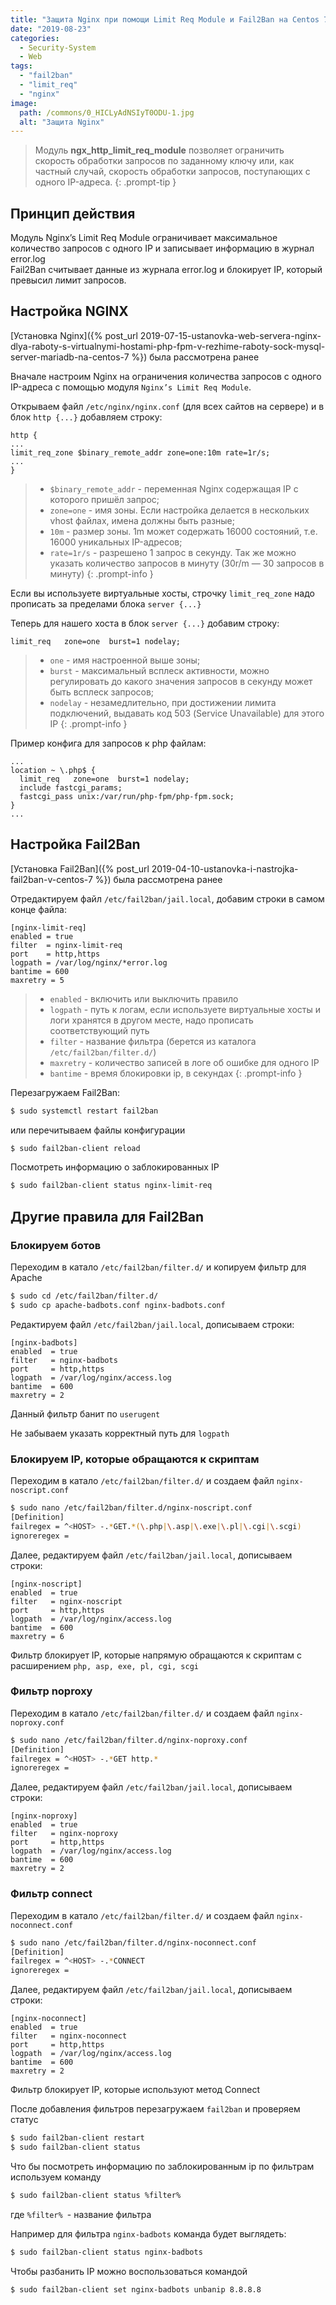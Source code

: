 ```yaml
---
title: "Защита Nginx при помощи Limit Req Module и Fail2Ban на Centos 7"
date: "2019-08-23"
categories: 
  - Security-System
  - Web
tags: 
  - "fail2ban"
  - "limit_req"
  - "nginx"
image:
  path: /commons/0_HICLyAdNSIyT0ODU-1.jpg
  alt: "Защита Nginx"
---
```


> Модуль **ngx_http_limit_req_module** позволяет ограничить скорость обработки запросов по заданному ключу или, как частный случай, скорость обработки запросов, поступающих с одного IP-адреса.
{: .prompt-tip }

## Принцип действия

Модуль Nginx’s Limit Req Module ограничивает максимальное количество запросов с одного IP и записывает информацию в журнал error.log  
Fail2Ban считывает данные из журнала error.log и блокирует IP, который превысил лимит запросов.

## Настройка NGINX

[Установка Nginx]({% post_url 2019-07-15-ustanovka-web-servera-nginx-dlya-raboty-s-virtualnymi-hostami-php-fpm-v-rezhime-raboty-sock-mysql-server-mariadb-na-centos-7 %}) была рассмотрена ранее

Вначале настроим Nginx на ограничения количества запросов c одного IP-адреса с помощью модуля `Nginx’s Limit Req Module`.

Открываем файл `/etc/nginx/nginx.conf` (для всех сайтов на сервере) и в блок `http {...}` добавляем строку:

```
http {
...
limit_req_zone $binary_remote_addr zone=one:10m rate=1r/s;
...
}
```

> - `$binary_remote_addr` - переменная Nginx содержащая IP с которого пришёл запрос;
> - `zone=one` - имя зоны. Если настройка делается в нескольких vhost файлах, имена должны быть разные;
> - `10m` - размер зоны. 1m может содержать 16000 состояний, т.е. 16000 уникальных IP-адресов;
> - `rate=1r/s` - разрешено 1 запрос в секунду. Так же можно указать количество запросов в минуту (30r/m — 30 запросов в минуту)
{: .prompt-info }

Если вы используете виртуальные хосты, строчку `limit_req_zone` надо прописать за пределами блока `server {...}`

Теперь для нашего хоста в блок `server {...}` добавим строку:

```
limit_req   zone=one  burst=1 nodelay;
```

> - `one` - имя настроенной выше зоны;
> - `burst` - максимальный всплеск активности, можно регулировать до какого значения запросов в секунду может быть всплеск запросов;
> - `nodelay` - незамедлительно, при достижении лимита подключений, выдавать код 503 (Service Unavailable) для этого IP
{: .prompt-info }

Пример конфига для запросов к php файлам:

```
...
location ~ \.php$ {
  limit_req   zone=one  burst=1 nodelay;
  include fastcgi_params;
  fastcgi_pass unix:/var/run/php-fpm/php-fpm.sock;
}
...
```

## Настройка Fail2Ban

[Установка Fail2Ban]({% post_url 2019-04-10-ustanovka-i-nastrojka-fail2ban-v-centos-7 %}) была рассмотрена ранее

Отредактируем файл `/etc/fail2ban/jail.local`, добавим строки в самом конце файла:

```
[nginx-limit-req]
enabled = true
filter  = nginx-limit-req
port    = http,https
logpath = /var/log/nginx/*error.log
bantime = 600
maxretry = 5
```

> - `enabled` - включить или выключить правило
> - `logpath` - путь к логам, если используете виртуальные хосты и логи хранятся в другом месте, надо прописать соответствующий путь
> - `filter` - название фильтра (берется из каталога `/etc/fail2ban/filter.d/`)
> - `maxretry` - количество записей в логе об ошибке для одного IP
> - `bantime` - время блокировки ip, в секундах
{: .prompt-info }

Перезагружаем Fail2Ban:

```sh
$ sudo systemctl restart fail2ban
```

или перечитываем файлы конфигурации

```sh
$ sudo fail2ban-client reload
```

Посмотреть информацию о заблокированных IP

```sh
$ sudo fail2ban-client status nginx-limit-req
```

## Другие правила для Fail2Ban

### Блокируем ботов

Переходим в катало `/etc/fail2ban/filter.d/` и копируем фильтр для Apache

```sh
$ sudo cd /etc/fail2ban/filter.d/
$ sudo cp apache-badbots.conf nginx-badbots.conf
```

Редактируем файл `/etc/fail2ban/jail.local`, дописываем строки:

```
[nginx-badbots]
enabled  = true
filter   = nginx-badbots
port     = http,https
logpath  = /var/log/nginx/access.log
bantime  = 600
maxretry = 2
```

Данный фильтр банит по `userugent`

Не забываем указать корректный путь для `logpath`

### Блокируем IP, которые обращаются к скриптам

Переходим в катало `/etc/fail2ban/filter.d/` и создаем файл `nginx-noscript.conf`

```sh
$ sudo nano /etc/fail2ban/filter.d/nginx-noscript.conf
[Definition]
failregex = ^<HOST> -.*GET.*(\.php|\.asp|\.exe|\.pl|\.cgi|\.scgi)
ignoreregex =
```

Далее, редактируем файл `/etc/fail2ban/jail.local`, дописываем строки:

```
[nginx-noscript]
enabled  = true
filter   = nginx-noscript
port     = http,https
logpath  = /var/log/nginx/access.log
bantime  = 600
maxretry = 6
```

Фильтр блокирует IP, которые напрямую обращаются к скриптам с расширением `php, asp, exe, pl, cgi, scgi`

### Фильтр noproxy

Переходим в катало `/etc/fail2ban/filter.d/` и создаем файл `nginx-noproxy.conf`

```sh
$ sudo nano /etc/fail2ban/filter.d/nginx-noproxy.conf
[Definition]
failregex = ^<HOST> -.*GET http.*
ignoreregex =
```

Далее, редактируем файл `/etc/fail2ban/jail.local`, дописываем строки:

```
[nginx-noproxy]
enabled  = true
filter   = nginx-noproxy
port     = http,https
logpath  = /var/log/nginx/access.log
bantime  = 600
maxretry = 2
```

### Фильтр connect

Переходим в катало `/etc/fail2ban/filter.d/` и создаем файл `nginx-noconnect.conf`

```sh
$ sudo nano /etc/fail2ban/filter.d/nginx-noconnect.conf
[Definition]
failregex = ^<HOST> -.*CONNECT
ignoreregex =
```

Далее, редактируем файл `/etc/fail2ban/jail.local`, дописываем строки:

```
[nginx-noconnect]
enabled  = true
filter   = nginx-noconnect
port     = http,https
logpath  = /var/log/nginx/access.log
bantime  = 600
maxretry = 2
```

Фильтр блокирует IP, которые используют метод Connect

После добавления фильтров перезагружаем `fail2ban` и проверяем статус

```sh
$ sudo fail2ban-client restart
$ sudo fail2ban-client status
```

Что бы посмотреть информацию по заблокированным ip по фильтрам используем команду

```sh
$ sudo fail2ban-client status %filter%
```

где `%filter% `- название фильтра

Например для фильтра `nginx-badbots` команда будет выглядеть:

```sh
$ sudo fail2ban-client status nginx-badbots
```

Чтобы разбанить IP можно воспользоваться командой

```sh
$ sudo fail2ban-client set nginx-badbots unbanip 8.8.8.8
```
